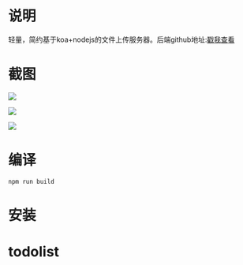 # 说明
轻量，简约基于koa+nodejs的文件上传服务器。后端github地址:[戳我查看](https://github.com/Relsoul/minify-upload-chrome-extension)

# 截图

![](http://cdn.relsoul.com/public/uploads/image-1542643868775.png)

![](http://cdn.relsoul.com/public/uploads/image-1542643982344.png)

![](http://cdn.relsoul.com/public/uploads/image-1542643988874.png)


# 编译

```
npm run build
```

# 安装


# todolist